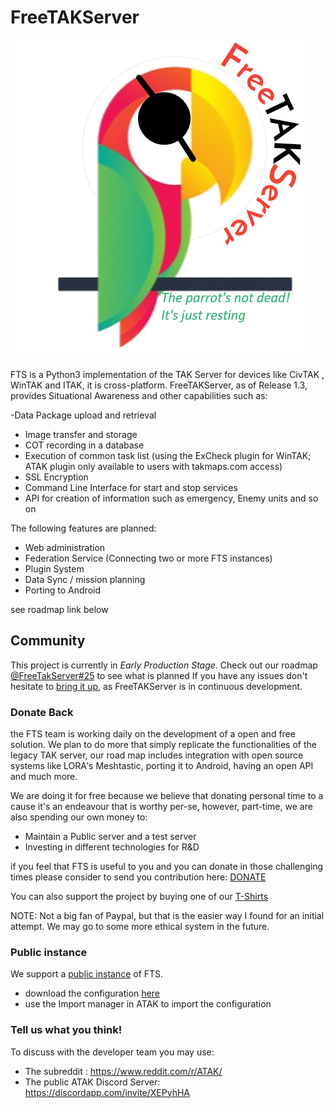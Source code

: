 # FreeTAKServer

![FTS Logo](FreeTakServerLogo.png)

FTS is a Python3 implementation of the TAK Server for devices like CivTAK , WinTAK and ITAK, it is cross-platform.
FreeTAKServer, as of Release 1.3, provides Situational Awareness and other capabilities such as:

-Data Package upload and retrieval
- Image transfer and storage
- COT recording in a database
- Execution of common task list (using the ExCheck plugin for WinTAK; ATAK plugin only available to users with takmaps.com access)
- SSL Encryption
- Command Line Interface for start and stop services
- API for creation of information such as emergency, Enemy units and so on

The following features are planned:

- Web administration 
- Federation Service (Connecting two or more FTS instances)
- Plugin System
- Data Sync / mission planning
- Porting to Android

see roadmap link below

## Community 
This project is currently in *Early Production Stage*.
Check out our roadmap [@FreeTakServer#25](https://github.com/FreeTAKTeam/FreeTakServer/issues/25) to see what is planned
If you have any issues don't hesitate to [bring it up](https://github.com/Tapawingo/FreeTakServer/issues), as FreeTAKServer is in continuous development.

### Donate Back
the FTS team is working  daily on the development of a open and free solution. We plan to do more that simply replicate the functionalities of the legacy TAK server, our road map includes integration with open source systems like LORA's Meshtastic, porting it to Android, having an open API and much more.

We are doing it for free because we believe that donating personal time to a cause it's an endeavour that is worthy per-se,
however, part-time, we are also spending our own money to:

- Maintain a Public server and a test server
- Investing in different technologies for R&D

if you feel that FTS is useful to you and you can donate in those challenging times please consider to send you contribution here:
[DONATE](https://www.paypal.com/cgi-bin/webscr?cmd=_donations&business=brothercorvo%40gmail.com&item_name=FreeTAKServer+R%26D&currency_code=CAD&source=url)

You can also support the project by buying one of our [T-Shirts](http://tee.pub/lic/elARpZYCmaw)

NOTE:
Not a big fan of Paypal, but that is the easier way I found for an initial attempt. 
We may go to some more ethical system in the future.

### Public instance
We support a [public instance](https://www.reddit.com/r/ATAK/wiki/index/freetakserver) of FTS.
- download the configuration [here](https://drive.google.com/file/d/1IK1LfPN13EWikHaMyOuDDwIerNGz-Wli)
- use the Import manager in ATAK to import the configuration

### Tell us what you think!
To discuss with the developer team you may use:

- The subreddit : https://www.reddit.com/r/ATAK/ 
- The public ATAK Discord Server: https://discordapp.com/invite/XEPyhHA



